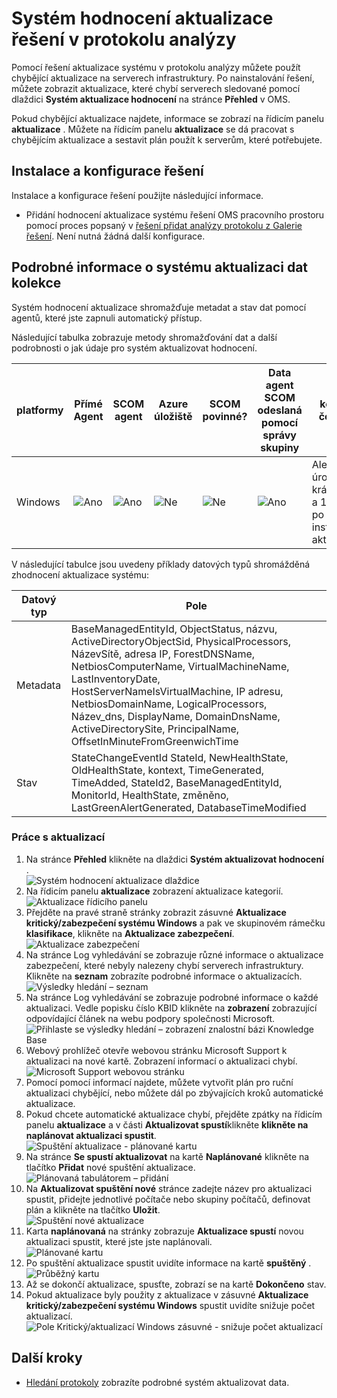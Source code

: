 <properties
    pageTitle="Systém hodnocení aktualizace řešení v protokolu analýzy | Microsoft Azure"
    description="Pomocí řešení aktualizace systému v protokolu analýzy můžete použít chybějící aktualizace na serverech infrastruktury."
    services="log-analytics"
    documentationCenter=""
    authors="bandersmsft"
    manager="jwhit"
    editor=""/>

<tags
    ms.service="log-analytics"
    ms.workload="na"
    ms.tgt_pltfrm="na"
    ms.devlang="na"
    ms.topic="article"
    ms.date="08/11/2016"
    ms.author="banders"/>

# <a name="system-update-assessment-solution-in-log-analytics"></a>Systém hodnocení aktualizace řešení v protokolu analýzy

Pomocí řešení aktualizace systému v protokolu analýzy můžete použít chybějící aktualizace na serverech infrastruktury. Po nainstalování řešení, můžete zobrazit aktualizace, které chybí serverech sledované pomocí dlaždici **Systém aktualizace hodnocení** na stránce **Přehled** v OMS.

Pokud chybějící aktualizace najdete, informace se zobrazí na řídicím panelu **aktualizace** . Můžete na řídicím panelu **aktualizace** se dá pracovat s chybějícím aktualizace a sestavit plán použít k serverům, které potřebujete.

## <a name="installing-and-configuring-the-solution"></a>Instalace a konfigurace řešení
Instalace a konfigurace řešení použijte následující informace.

- Přidání hodnocení aktualizace systému řešení OMS pracovního prostoru pomocí proces popsaný v [řešení přidat analýzy protokolu z Galerie řešení](log-analytics-add-solutions.md).  Není nutná žádná další konfigurace.

## <a name="system-update-data-collection-details"></a>Podrobné informace o systému aktualizaci dat kolekce

Systém hodnocení aktualizace shromažďuje metadat a stav dat pomocí agentů, které jste zapnuli automatický přístup.

Následující tabulka zobrazuje metody shromažďování dat a další podrobnosti o jak údaje pro systém aktualizovat hodnocení.

| platformy | Přímé Agent | SCOM agent | Azure úložiště | SCOM povinné? | Data agent SCOM odeslaná pomocí správy skupiny | kolekce četnosti |
|---|---|---|---|---|---|---|
|Windows|![Ano](./media/log-analytics-system-update/oms-bullet-green.png)|![Ano](./media/log-analytics-system-update/oms-bullet-green.png)|![Ne](./media/log-analytics-system-update/oms-bullet-red.png)|            ![Ne](./media/log-analytics-system-update/oms-bullet-red.png)|![Ano](./media/log-analytics-system-update/oms-bullet-green.png)| Alespoň na úrovni 2 krát za den a 15 minut po instalaci aktualizace|

V následující tabulce jsou uvedeny příklady datových typů shromážděná zhodnocení aktualizace systému:

|**Datový typ**|**Pole**|
|---|---|
|Metadata|BaseManagedEntityId, ObjectStatus, názvu, ActiveDirectoryObjectSid, PhysicalProcessors, NázevSítě, adresa IP, ForestDNSName, NetbiosComputerName, VirtualMachineName, LastInventoryDate, HostServerNameIsVirtualMachine, IP adresu, NetbiosDomainName, LogicalProcessors, Název_dns, DisplayName, DomainDnsName, ActiveDirectorySite, PrincipalName, OffsetInMinuteFromGreenwichTime|
|Stav|StateChangeEventId StateId, NewHealthState, OldHealthState, kontext, TimeGenerated, TimeAdded, StateId2, BaseManagedEntityId, MonitorId, HealthState, změněno, LastGreenAlertGenerated, DatabaseTimeModified|


### <a name="to-work-with-updates"></a>Práce s aktualizací

1. Na stránce **Přehled** klikněte na dlaždici **Systém aktualizovat hodnocení** .  
    ![Systém hodnocení aktualizace dlaždice](./media/log-analytics-system-update/sys-update-tile.png)
2. Na řídicím panelu **aktualizace** zobrazení aktualizace kategorií.  
    ![Aktualizace řídicího panelu](./media/log-analytics-system-update/sys-updates02.png)
3. Přejděte na pravé straně stránky zobrazit zásuvné **Aktualizace kritický/zabezpečení systému Windows** a pak ve skupinovém rámečku **klasifikace**, klikněte na **Aktualizace zabezpečení**.  
    ![Aktualizace zabezpečení](./media/log-analytics-system-update/sys-updates03.png)
4. Na stránce Log vyhledávání se zobrazuje různé informace o aktualizace zabezpečení, které nebyly nalezeny chybí serverech infrastruktury. Klikněte na **seznam** zobrazíte podrobné informace o aktualizacích.  
    ![Výsledky hledání – seznam](./media/log-analytics-system-update/sys-updates04.png)
5. Na stránce Log vyhledávání se zobrazuje podrobné informace o každé aktualizaci. Vedle popisku číslo KBID klikněte na **zobrazení** zobrazující odpovídající článek na webu podpory společnosti Microsoft.  
    ![Přihlaste se výsledky hledání – zobrazení znalostní bázi Knowledge Base](./media/log-analytics-system-update/sys-updates05.png)
6. Webový prohlížeč otevře webovou stránku Microsoft Support k aktualizaci na nové kartě. Zobrazení informací o aktualizaci chybí.  
    ![Microsoft Support webovou stránku](./media/log-analytics-system-update/sys-updates06.png)
7. Pomocí pomocí informací najdete, můžete vytvořit plán pro ruční aktualizaci chybějící, nebo můžete dál po zbývajících kroků automatické aktualizace.
8. Pokud chcete automatické aktualizace chybí, přejděte zpátky na řídicím panelu **aktualizace** a v části **Aktualizovat spustí**klikněte **klikněte na naplánovat aktualizaci spustit**.  
    ![Spuštění aktualizace - plánované kartu](./media/log-analytics-system-update/sys-updates07.png)
9. Na stránce **Se spustí aktualizovat** na kartě **Naplánované** klikněte na tlačítko **Přidat** nové spuštění aktualizace.  
    ![Plánovaná tabulátorem – přidání](./media/log-analytics-system-update/sys-updates08.png)
10. Na **Aktualizovat spuštění nové** stránce zadejte název pro aktualizaci spustit, přidejte jednotlivé počítače nebo skupiny počítačů, definovat plán a klikněte na tlačítko **Uložit**.  
    ![Spuštění nové aktualizace](./media/log-analytics-system-update/sys-updates09.png)
11. Karta **naplánovaná** na stránky zobrazuje **Aktualizace spustí** novou aktualizaci spustit, které jste jste naplánovali.  
    ![Plánované kartu](./media/log-analytics-system-update/sys-updates10.png)
12. Po spuštění aktualizace spustit uvidíte informace na kartě **spuštěný** .  
    ![Průběžný kartu](./media/log-analytics-system-update/sys-updates11.png)
13. Až se dokončí aktualizace, spusťte, zobrazí se na kartě **Dokončeno** stav.
14. Pokud aktualizace byly použity z aktualizace v zásuvné **Aktualizace kritický/zabezpečení systému Windows** spustit uvidíte snižuje počet aktualizací.  
    ![Pole Kritický/aktualizací Windows zásuvné - snižuje počet aktualizací](./media/log-analytics-system-update/sys-updates12.png)



## <a name="next-steps"></a>Další kroky

- [Hledání protokoly](log-analytics-log-searches.md) zobrazíte podrobné systém aktualizovat data.
